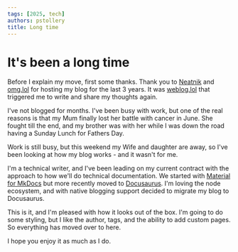 ```yaml
---
tags: [2025, tech]
authors: pstollery
title: Long time
---
```


# It's been a long time

Before I explain my move, first some thanks. Thank you to [Neatnik](https://neatnik.net) and [omg.lol](https://home.omg.lol) for hosting my blog for the last 3 years. It was [weblog.lol](https://weblog.lol) that triggered me to write and share my thoughts again.

<!-- truncate -->

I've not blogged for months. I've been busy with work, but one of the real reasons is that my Mum finally lost her battle with cancer in June. She fought till the end, and my brother was with her while I was down the road having a Sunday Lunch for Fathers Day. 

Work is still busy, but this weekend my Wife and daughter are away, so I've been looking at how my blog works - and it wasn't for me.

I'm a technical writer, and I've been leading on my current contract with the approach to how we'll do technical documentation. We started with [Material for MkDocs](https://squidfunk.github.io/mkdocs-material/) but more recently moved to [Docusaurus](https://docusaurus.io/). I'm loving the node ecosystem, and with native blogging support decided to migrate my blog to Docusaurus.

This is it, and I'm pleased with how it looks out of the box. I'm going to do some styling, but I like the author, tags, and the ability to add custom pages. So everything has moved over to here.

I hope you enjoy it as much as I do.

